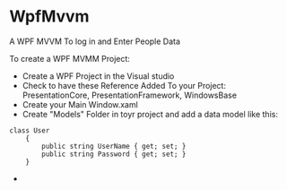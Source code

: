 # WpfMvvm
A WPF MVVM To log in and Enter People Data

To create a WPF MVMM Project:
- Create a WPF Project in the Visual studio
- Check to have these Reference Added To your Project:
 PresentationCore, PresentationFramework, WindowsBase
- Create your Main Window.xaml
- Create "Models" Folder in toyr project and add a data model like this:
```
class User
    {
        public string UserName { get; set; }
        public string Password { get; set; }
    }
```

- 

